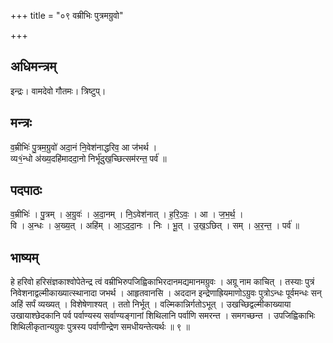 +++
title = "०९ वम्रीभिः पुत्रमग्रुवो"

+++
## अधिमन्त्रम्
इन्द्रः। वामदेवो गौतमः। त्रिष्टुप्।

## मन्त्रः
व॒म्रीभिः॑ पु॒त्रम॒ग्रुवो॑ अदा॒नं नि॒वेश॑नाद्धरिव॒ आ ज॑भर्थ ।  
व्य१॒॑न्धो अ॑ख्य॒दहि॑माददा॒नो निर्भू॑दुख॒च्छित्सम॑रन्त॒ पर्व॑ ॥

## पदपाठः
व॒म्रीभिः॑ । पु॒त्रम् । अ॒ग्रुवः॑ । अ॒दा॒नम् । नि॒ऽवेश॑नात् । ह॒रि॒ऽवः॒ । आ । ज॒भ॒र्थ॒ ।  
वि । अ॒न्धः । अ॒ख्य॒त् । अहि॑म् । आ॒ऽद॒दा॒नः । निः । भू॒त् । उ॒ख॒ऽछित् । सम् । अ॒र॒न्त॒ । पर्व॑ ॥

## भाष्यम्
हे हरिवो हरिसंज्ञकाश्वोपेतेन्द्र त्वं वम्रीभिरुपजिह्विकाभिरदानमद्यमानमग्रुवः । अग्रू नाम काचित् । तस्याः पुत्रं निवेशनाद्वल्मीकाख्यात्स्थानादा जभर्थ । आहृतवानसि । अददान इन्द्रेणाह्रियमाणोऽग्रुवः पुत्रोऽन्धः पूर्वमन्धः सन् अहिं सर्पं व्यख्यत् । विशेषेणाश्यत् । ततो निर्भूत् । वल्मिकान्निर्गतोऽभूत् । उखच्छिद्वल्मीकाख्याया उखायाश्छेदकानि पर्व पर्वाण्यस्य सर्वाण्यङ्गानां शिथिलानि पर्वाणि समरन्त । समगच्छन्त । उपजिह्विकाभिः शिथिलीकृतान्यग्रुवः पुत्रस्य पर्वाणीन्द्रेण समधीयन्तेत्यर्थः ॥ ९ ॥